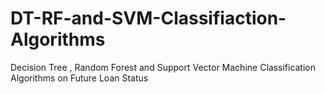 # DT-RF-and-SVM-Classifiaction-Algorithms
Decision Tree , Random Forest and Support Vector Machine Classification Algorithms on Future Loan Status  
